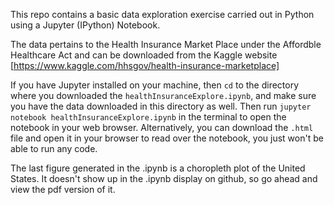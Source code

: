 This repo contains a basic data exploration exercise carried out in Python using a Jupyter (IPython) Notebook.

The data pertains to the Health Insurance Market Place under the Affordble Healthcare Act and can be downloaded from the Kaggle website [https://www.kaggle.com/hhsgov/health-insurance-marketplace]

If you have Jupyter installed on your machine, then `cd` to the directory where you downloaded the `healthInsuranceExplore.ipynb`, and make sure you have the data downloaded in this directory as well. Then run `jupyter notebook healthInsuranceExplore.ipynb` in the terminal to open the notebook in your web browser. Alternatively, you can download the `.html` file and open it in your browser to read over the notebook, you just won't be able to run any code.

The last figure generated in the .ipynb is a choropleth plot of the United States. It doesn't show up in the .ipynb display on github, so go ahead and view the pdf version of it.
